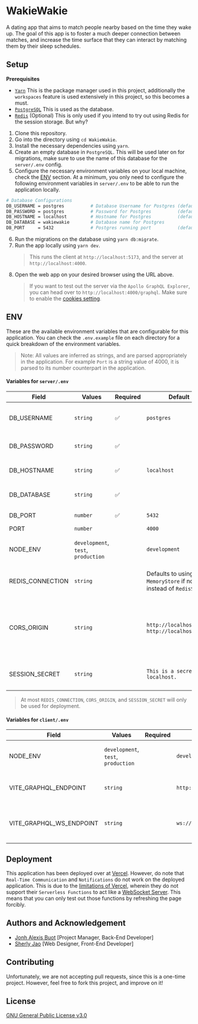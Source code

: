 # WakieWakie

A dating app that aims to match people nearby based on the time they wake up. The goal of this app is to foster a much deeper connection between matches, and increase the time surface that they can interact by matching them by their sleep schedules.

## Setup

**Prerequisites**

- [`Yarn`](https://yarnpkg.com/) This is the package manager used in this project, additionally the `workspaces` feature is used extensively in this project, so this becomes a must.
- [`PostgreSQL`](https://www.postgresql.org/download/) This is used as the database.
- [`Redis`](https://redis.io/) (Optional) This is only used if you intend to try out using Redis for the session storage. But why?

1. Clone this repository.
2. Go into the directory using `cd WakieWakie`.
3. Install the necessary dependencies using `yarn`.
4. Create an empty database in `PostgreSQL`. This will be used later on for migrations, make sure to use the name of this database for the `server/.env` config.
5. Configure the necessary environment variables on your local machine, check the [ENV](#env) section. At a minimum, you only need to configure the following environment variables in `server/.env` to be able to run the application locally.

```bash
# Database Configurations
DB_USERNAME = postgres          # Database Username for Postgres (default: "postgres")
DB_PASSWORD = postgres          # Password for Postgres          (default: "")
DB_HOSTNAME = localhost         # Hostname for Postgres          (default: "localhost")
DB_DATABASE = wakiewakie        # Database name for Postgres
DB_PORT     = 5432              # Postgres running port          (default: 5432)
```

6. Run the migrations on the database using `yarn db:migrate`.
7. Run the app locally using `yarn dev`.
   > This runs the client at `http://localhost:5173`, and the server at `http://localhost:4000`.
8. Open the web app on your desired browser using the URL above.
   > If you want to test out the server via the `Apollo GraphQL Explorer`, you can head over to `http://localhost:4000/graphql`. Make sure to enable the [cookies setting](https://community.apollographql.com/t/allow-cookies-to-be-sent-alongside-request/920/7).

## ENV

These are the available environment variables that are configurable for this application. You can check the `.env.example` file on each directory for a quick breakdown of the environment variables.

> Note: All values are inferred as strings, and are parsed appropriately in the application. For example `Port` is a string value of 4000, it is parsed to its number counterpart in the application.

#### Variables for `server/.env`

| Field            | Values                              | Required | Default                                                            | Description                                                         |
| ---------------- | ----------------------------------- | -------- | ------------------------------------------------------------------ | ------------------------------------------------------------------- |
| DB_USERNAME      | `string`                            | ✅       | `postgres`                                                         | Database Username for PostgreSQL                                    |
| DB_PASSWORD      | `string`                            | ✅       | ` `                                                                | Password for PostgreSQL                                             |
| DB_HOSTNAME      | `string`                            | ✅       | `localhost`                                                        | Hostname for PostgreSQL                                             |
| DB_DATABASE      | `string`                            | ✅       |                                                                    | Database name for PostgreSQL                                        |
| DB_PORT          | `number`                            | ✅       | `5432`                                                             | Postgres running port                                               |
| PORT             | `number`                            |          | `4000`                                                             | Port number                                                         |
| NODE_ENV         | `development`, `test`, `production` |          | `development`                                                      | Running environment of the server                                   |
| REDIS_CONNECTION | `string`                            |          | Defaults to using `MemoryStore` if not set instead of `RedisStore` | Connection string to a Redis instance                               |
| CORS_ORIGIN      | `string`                            |          | `http://localhost:4000`, `http://localhost:5173`                   | A list of URLs (separated by a space) that are allowed through CORS |
| SESSION_SECRET   | `string`                            |          | `This is a secret in localhost.`                                   | The secret used for signing sessions                                |

> At most `REDIS_CONNECTION`, `CORS_ORIGIN`, and `SESSION_SECRET` will only be used for deployment.

#### Variables for `client/.env`

| Field                    | Values                              | Required | Default                         | Description                                   |
| ------------------------ | ----------------------------------- | -------- | ------------------------------- | --------------------------------------------- |
| NODE_ENV                 | `development`, `test`, `production` |          | `development`                   | Running environment of the server             |
| VITE_GRAPHQL_ENDPOINT    | `string`                            |          | `http://localhost:4000/graphql` | The endpoint for GraphQL queries              |
| VITE_GRAPHQL_WS_ENDPOINT | `string`                            |          | `ws://localhost:4000/graphql`   | The endpoint for GraphQL subscription queries |

## Deployment

This application has been deployed over at [Vercel](https://wakiewakie.vercel.app/). However, do note that `Real-Time Communication` and `Notifications` do not work on the deployed application. This is due to the [limitations of Vercel](https://vercel.com/docs/limits/overview#websockets), wherein they do not support their `Serverless Functions` to act like a [WebSocket Server](https://en.wikipedia.org/wiki/WebSocket). This means that you can only test out those functions by refreshing the page forcibly.

## Authors and Acknowledgement

- [Jonh Alexis Buot](https://github.com/LaplaceXD) [Project Manager, Back-End Developer]
- [Sherly Jao](https://github.com/jaosherlyr) [Web Designer, Front-End Developer]

## Contributing

Unfortunately, we are not accepting pull requests, since this is a one-time project. However, feel free to fork this project, and improve on it!

## License

[GNU General Public License v3.0](https://github.com/LaplaceXD/WakieWakie/blob/master/LICENSE)
